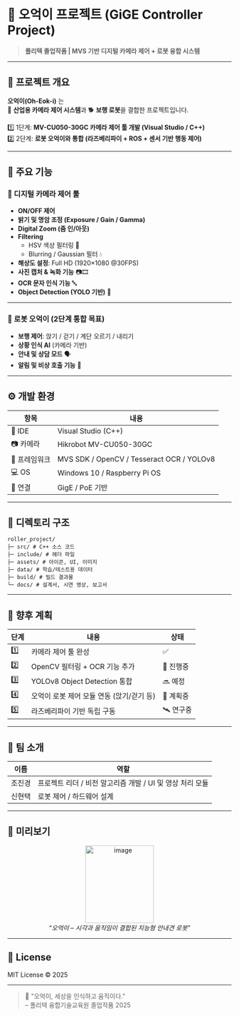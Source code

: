 # 🦾 오억이 프로젝트 (GiGE Controller Project)

> **폴리텍 졸업작품 | MVS 기반 디지털 카메라 제어 + 로봇 융합 시스템**

---

## 🎯 프로젝트 개요

**오억이(Oh-Eok-i)** 는  
🎥 **산업용 카메라 제어 시스템**과 🐕 **보행 로봇**을 결합한 프로젝트입니다.  

1️⃣ 1단계: **MV-CU050-30GC 카메라 제어 툴 개발 (Visual Studio / C++)**  
2️⃣ 2단계: **로봇 오억이와 통합 (라즈베리파이 + ROS + 센서 기반 행동 제어)**  

---

## 🧠 주요 기능

### 📸 디지털 카메라 제어 툴
- **ON/OFF 제어**  
- **밝기 및 명암 조정 (Exposure / Gain / Gamma)**  
- **Digital Zoom (줌 인/아웃)**  
- **Filtering**
  - HSV 색상 필터링 🎨  
  - Blurring / Gaussian 필터 💧  
- **해상도 설정**: Full HD (1920×1080 @30FPS)  
- **사진 캡처 & 녹화 기능** 📷🎞️  
- **OCR 문자 인식 기능** 🔤  
- **Object Detection (YOLO 기반)** 🤖  

---

### 🐾 로봇 오억이 (2단계 통합 목표)
- **보행 제어**: 앉기 / 걷기 / 계단 오르기 / 내리기  
- **상황 인식 AI** (카메라 기반)  
- **안내 및 상담 모드** 🗣️  
- **알림 및 비상 호출 기능** 🔔  

---

## ⚙️ 개발 환경

| 항목 | 내용 |
|------|------|
| 🧩 IDE | Visual Studio (C++) |
| 📷 카메라 | Hikrobot MV-CU050-30GC |
| 🧠 프레임워크 | MVS SDK / OpenCV / Tesseract OCR / YOLOv8 |
| 💻 OS | Windows 10 / Raspberry Pi OS |
| 🔌 연결 | GigE / PoE 기반 |

---

## 📁 디렉토리 구조
```
roller_project/
├─ src/ # C++ 소스 코드
├─ include/ # 헤더 파일
├─ assets/ # 아이콘, UI, 이미지
├─ data/ # 학습/테스트용 데이터
├─ build/ # 빌드 결과물
└─ docs/ # 설계서, 시연 영상, 보고서
```

---

## 🧩 향후 계획

| 단계 | 내용 | 상태 |
|------|------|------|
| 1️⃣ | 카메라 제어 툴 완성 | ✅ |
| 2️⃣ | OpenCV 필터링 + OCR 기능 추가 | 🔄 진행중 |
| 3️⃣ | YOLOv8 Object Detection 통합 | 🔜 예정 |
| 4️⃣ | 오억이 로봇 제어 모듈 연동 (앉기/걷기 등) | 🧩 계획중 |
| 5️⃣ | 라즈베리파이 기반 독립 구동 | 🛰️ 연구중 |

---

## 👥 팀 소개

| 이름 | 역할 |
|------|------|
| 조진경 | 프로젝트 리더 / 비전 알고리즘 개발 / UI 및 영상 처리 모듈 |
| 신현택 | 로봇 제어 / 하드웨어 설계 |

---

## 🚀 미리보기


<div align="center">
  <img width="154" height="174" alt="image" src="https://github.com/user-attachments/assets/c370b12f-9543-411a-82b9-3d71ab62c5f8" />
<br>
  <em>“오억이 – 시각과 움직임이 결합된 지능형 안내견 로봇”</em>
</div>

---

## 🧾 License

MIT License © 2025 

---

> 🦾 "오억이, 세상을 인식하고 움직이다."  
> – 폴리텍 융합기술교육원 졸업작품 2025


